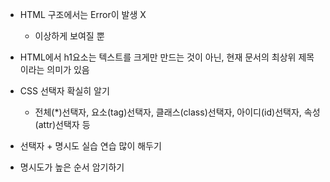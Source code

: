 - HTML 구조에서는 Error이 발생 X
  - 이상하게 보여질 뿐

- HTML에서 h1요소는 텍스트를 크게만 만드는 것이 아닌, 현재 문서의 최상위 제목이라는 의미가 있음

- CSS 선택자 확실히 알기
  - 전체(*)선택자, 요소(tag)선택자, 클래스(class)선택자, 아이디(id)선택자, 속성(attr)선택자 등

- 선택자 + 명시도 실습 연습 많이 해두기

- 명시도가 높은 순서 암기하기
